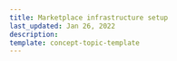 ```yaml
---
title: Marketplace infrastructure setup
last_updated: Jan 26, 2022
description:
template: concept-topic-template
---
```

